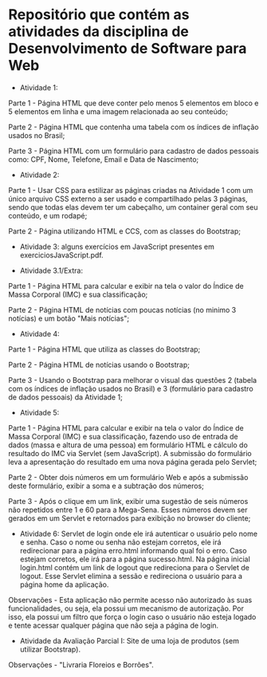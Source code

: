 # Repositório que contém as atividades da disciplina de Desenvolvimento de Software para Web

- Atividade 1:

Parte 1 - Página HTML que deve conter pelo menos 5 elementos em bloco e 5 elementos em linha e uma imagem relacionada ao seu conteúdo;

Parte 2 - Página HTML que contenha uma tabela com os índices de inflação usados no Brasil;

Parte 3 - Página HTML com um formulário para cadastro de dados pessoais como: CPF, Nome, Telefone, Email e Data de Nascimento;
- Atividade 2: 

Parte 1 - Usar CSS para estilizar as páginas criadas na Atividade 1 com um único arquivo CSS externo a ser usado e compartilhado pelas 3 páginas, sendo que todas elas devem ter um cabeçalho, um container geral com seu conteúdo, e um rodapé;

Parte 2 - Página utilizando HTML e CCS, com as classes do Bootstrap;
- Atividade 3: alguns exercícios em JavaScript presentes em exerciciosJavaScript.pdf.

- Atividade 3.1/Extra: 

Parte 1 - Página HTML para calcular e exibir na tela o valor do Índice de Massa Corporal (IMC) e sua classificação;

Parte 2 - Página HTML de notícias com poucas notícias (no minimo 3 notícias) e um botão "Mais notícias";
- Atividade 4:

Parte 1 - Página HTML que utiliza as classes do Bootstrap;

Parte 2 - Página HTML de notícias usando o Bootstrap;

Parte 3 - Usando o Bootstrap para melhorar o visual das questões 2 (tabela com os índices de inflação usados no Brasil) e 3 (formulário para cadastro de dados pessoais) da Atividade 1;
- Atividade 5:

Parte 1 - Página HTML para calcular e exibir na tela o valor do Índice de Massa Corporal (IMC) e sua classificação, fazendo uso de entrada de dados (massa e altura de uma pessoa) em formulário HTML e cálculo do resultado do IMC via Servlet (sem JavaScript). A submissão do formulário leva a apresentação do resultado em uma nova página gerada pelo Servlet;

Parte 2 - Obter dois números em um formulário Web e após a submissão deste formulário, exibir a soma e a subtração dos números;

Parte 3 - Após o clique em um link, exibir uma sugestão de seis números não repetidos entre 1 e 60 para a Mega-Sena. Esses números devem ser gerados em um Servlet e retornados para exibição no browser do cliente;
- Atividade 6: Servlet de login onde ele irá autenticar o usuário pelo nome e senha. Caso o nome ou senha não estejam corretos, ele irá redirecionar para a página erro.html informando qual foi o erro. Caso estejam corretos, ele irá para a página sucesso.html. Na página inicial login.html contém um link de logout que redireciona para o Servlet de logout. Esse Servlet elimina a sessão e redireciona o usuário para a página home da aplicação. 

Observações - Esta aplicação não permite acesso não autorizado às suas funcionalidades, ou seja, ela possui um mecanismo de autorização. Por isso, ela possui um filtro que força o login caso o usuário não esteja logado e tente acessar qualquer página que não seja a página de login. 
- Atividade da Avaliação Parcial I: Site de uma loja de produtos (sem utilizar Bootstrap). 

Observações - "Livraria Floreios e Borrões".
